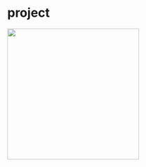 # project
<img src="https://user-images.githubusercontent.com/73806593/113843148-8c191800-97bd-11eb-8338-184bc15ca62d.jpg" width="300px" height = "300px"></img> 

